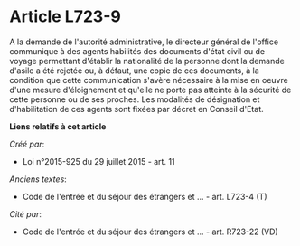 # Article L723-9

A la demande de l'autorité administrative, le directeur général de l'office communique à des agents habilités des documents
d'état civil ou de voyage permettant d'établir la nationalité de la personne dont la demande d'asile a été rejetée ou, à
défaut, une copie de ces documents, à la condition que cette communication s'avère nécessaire à la mise en oeuvre d'une
mesure d'éloignement et qu'elle ne porte pas atteinte à la sécurité de cette personne ou de ses proches. Les modalités de
désignation et d'habilitation de ces agents sont fixées par décret en Conseil d'Etat.

**Liens relatifs à cet article**

_Créé par_:

  - Loi n°2015-925 du 29 juillet 2015 - art. 11

_Anciens textes_:

  - Code de l'entrée et du séjour des étrangers et ... - art. L723-4 (T)

_Cité par_:

  - Code de l'entrée et du séjour des étrangers et ... - art. R723-22 (VD)
